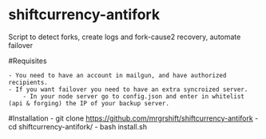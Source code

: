 # shiftcurrency-antifork
Script to detect forks, create logs and fork-cause2 recovery, automate failover

#Requisites

	- You need to have an account in mailgun, and have authorized recipients.
	- If you want failover you need to have an extra syncroized server. 
		- In your node server go to config.json and enter in whitelist (api & forging) the IP of your backup server.

#Installation
	- git clone https://github.com/mrgrshift/shiftcurrency-antifork
	- cd shiftcurrency-antifork/
	- bash install.sh



